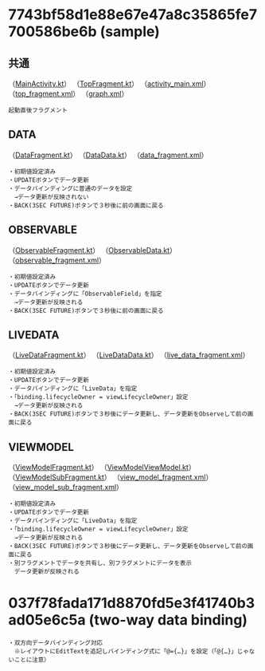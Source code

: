 # 7743bf58d1e88e67e47a8c35865fe7700586be6b (sample)

## 共通
（[MainActivity.kt](app/src/main/java/com/example/aacmk2/MainActivity.kt)）
（[TopFragment.kt](app/src/main/java/com/example/aacmk2/TopFragment.kt)）
（[activity_main.xml](app/src/main/res/layout/activity_main.xml)）
（[top_fragment.xml](app/src/main/res/layout/top_fragment.xml)）
（[graph.xml](app/src/main/res/navigation/graph.xml)）

```
起動直後フラグメント
```

## DATA
（[DataFragment.kt](app/src/main/java/com/example/aacmk2/DataFragment.kt)）
（[DataData.kt](app/src/main/java/com/example/aacmk2/DataData.kt)）
（[data_fragment.xml](app/src/main/res/layout/data_fragment.xml)）

```
・初期値設定済み
・UPDATEボタンでデータ更新
・データバインディングに普通のデータを設定
　→データ更新が反映されない
・BACK(3SEC FUTURE)ボタンで３秒後に前の画面に戻る
```

## OBSERVABLE
（[ObservableFragment.kt](app/src/main/java/com/example/aacmk2/ObservableFragment.kt)）
（[ObservableData.kt](app/src/main/java/com/example/aacmk2/ObservableData.kt)）
（[observable_fragment.xml](app/src/main/res/layout/observable_fragment.xml)）

```
・初期値設定済み
・UPDATEボタンでデータ更新
・データバインディングに「ObservableField」を指定
　→データ更新が反映される
・BACK(3SEC FUTURE)ボタンで３秒後に前の画面に戻る
```

## LIVEDATA
（[LiveDataFragment.kt](app/src/main/java/com/example/aacmk2/LiveDataFragment.kt)）
（[LiveDataData.kt](app/src/main/java/com/example/aacmk2/LiveDataData.kt)）
（[live_data_fragment.xml](app/src/main/res/layout/live_data_fragment.xml)）

```
・初期値設定済み
・UPDATEボタンでデータ更新
・データバインディングに「LiveData」を指定
・「binding.lifecycleOwner = viewLifecycleOwner」設定
　→データ更新が反映される
・BACK(3SEC FUTURE)ボタンで３秒後にデータ更新し、データ更新をObserveして前の画面に戻る
```

## VIEWMODEL
（[ViewModelFragment.kt](app/src/main/java/com/example/aacmk2/ViewModelFragment.kt)）
（[ViewModelViewModel.kt](app/src/main/java/com/example/aacmk2/ViewModelViewModel.kt)）
（[ViewModelSubFragment.kt](app/src/main/java/com/example/aacmk2/ViewModelSubFragment.kt)）
（[view_model_fragment.xml](app/src/main/res/layout/view_model_fragment.xml)）
（[view_model_sub_fragment.xml](app/src/main/res/layout/view_model_sub_fragment.xml)）

```
・初期値設定済み
・UPDATEボタンでデータ更新
・データバインディングに「LiveData」を指定
・「binding.lifecycleOwner = viewLifecycleOwner」設定
　→データ更新が反映される
・BACK(3SEC FUTURE)ボタンで３秒後にデータ更新し、データ更新をObserveして前の画面に戻る
・別フラグメントでデータを共有し、別フラグメントにデータを表示
　データ更新が反映される
```

# 037f78fada171d8870fd5e3f41740b3ad05e6c5a (two-way data binding)

```
・双方向データバインディング対応
　※レイアウトにEditTextを追記しバインディング式に「@={…}」を設定（「@{…}」じゃないことに注意）
```
